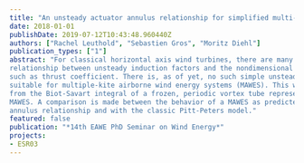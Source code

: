 ```yaml
---
title: "An unsteady actuator annulus relationship for simplified multi-kite systems"
date: 2018-01-01
publishDate: 2019-07-12T10:43:48.960440Z
authors: ["Rachel Leuthold", "Sebastien Gros", "Moritz Diehl"]
publication_types: ["1"]
abstract: "For classical horizontal axis wind turbines, there are many available ’engineering models’ that describe the
relationship between unsteady induction factors and the nondimensional parameters describing the turbine’s performance,
such as thrust coefficient. There is, as of yet, no such simple unsteady actuator annulus relationship
suitable for multiple-kite airborne wind energy systems (MAWES). This work approximates such a relationship
from the Biot-Savart integral of a frozen, periodic vortex tube representing the geometry of a simplified pumpingcycle
MAWES. A comparison is made between the behavior of a MAWES as predicted with this new actuator
annulus relationship and with the classic Pitt-Peters model."
featured: false
publication: "*14th EAWE PhD Seminar on Wind Energy*"
projects:
- ESR03
---
```


